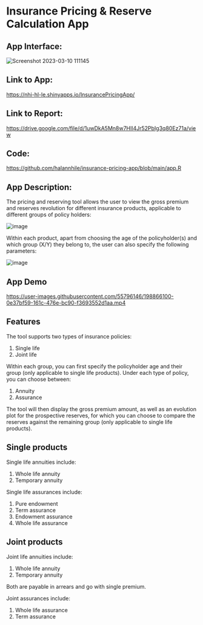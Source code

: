 # Insurance Pricing & Reserve Calculation App

## App Interface: 
![Screenshot 2023-03-10 111145](https://user-images.githubusercontent.com/55796146/224190116-c7b9d504-e1a3-404d-ab70-06a977fc8a17.png)

## Link to App: 

https://nhi-hl-le.shinyapps.io/InsurancePricingApp/ 

## Link to Report: 

https://drive.google.com/file/d/1uwDkA5Mn8w7HIl4Jr52PbIg3q80Ez71a/view

## Code:

https://github.com/halannhile/insurance-pricing-app/blob/main/app.R

## App Description:

The pricing and reserving tool allows the user to view the gross premium and reserves revolution for different insurance products, applicable to different groups of policy holders:

![image](https://user-images.githubusercontent.com/55796146/198866226-ce500da3-cebc-42af-b97e-331a59448eab.png)

Within each product, apart from choosing the age of the policyholder(s) and which group (X/Y) they belong to, the user can also specify the following parameters:

![image](https://user-images.githubusercontent.com/55796146/198866237-b28203bf-651e-45b2-9111-78882e14bc89.png)

## App Demo

https://user-images.githubusercontent.com/55796146/198866100-0e37bf59-161c-476e-bc90-f3693552d1aa.mp4


## Features

The tool supports two types of insurance policies:

1. Single life
2. Joint life

Within each group, you can first specify the policyholder age and their group (only applicable to single life products). Under each type of policy, you can choose between:

1. Annuity
2. Assurance

The tool will then display the gross premium amount, as well as an evolution plot for the prospective reserves, for which you can choose to compare the reserves against the remaining group (only applicable to single life products).

## Single products

Single life annuities include:

1. Whole life annuity
2. Temporary annuity

Single life assurances include:

1. Pure endowment
2. Term assurance
3. Endowment assurance
4. Whole life assurance

## Joint products

Joint life annuities include:

1. Whole life annuity
2. Temporary annuity

Both are payable in arrears and go with single premium. 

Joint assurances include:

1. Whole life assurance
2. Term assurance


